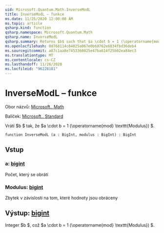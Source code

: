 ```yaml
---
uid: Microsoft.Quantum.Math.InverseModL
title: InverseModL – funkce
ms.date: 11/25/2020 12:00:00 AM
ms.topic: article
qsharp.kind: function
qsharp.namespace: Microsoft.Quantum.Math
qsharp.name: InverseModL
qsharp.summary: Returns $b$ such that $a \cdot b = 1 (\operatorname{mod} \texttt{modulus})$.
ms.openlocfilehash: 0d768114c84025a067e0b60762e6834fbd36deb4
ms.sourcegitcommit: a87c1aa8e7453360025e47ba614f25b02ea84ec3
ms.translationtype: MT
ms.contentlocale: cs-CZ
ms.lasthandoff: 11/26/2020
ms.locfileid: "96228181"
---
```

# <a name="inversemodl-function"></a>InverseModL – funkce

Obor názvů: [Microsoft.. Math](xref:Microsoft.Quantum.Math)

Balíček: [Microsoft.. Standard](https://nuget.org/packages/Microsoft.Quantum.Standard)


Vrátí $b $ tak, že $a \cdot b = 1 (\operatorname{mod} \texttt{Modulus}) $.

```qsharp
function InverseModL (a : BigInt, modulus : BigInt) : BigInt
```


## <a name="input"></a>Vstup

### <a name="a--bigint"></a>a: [bigint](xref:microsoft.quantum.lang-ref.bigint)

Počet, který se obrátí


### <a name="modulus--bigint"></a>Modulus: [bigint](xref:microsoft.quantum.lang-ref.bigint)

Zbytek v závislosti na tom, které hodnoty jsou obráceny



## <a name="output--bigint"></a>Výstup: [bigint](xref:microsoft.quantum.lang-ref.bigint)

Integer $b $, což $a \cdot b = 1 (\operatorname{mod} \texttt{Modulus}) $.